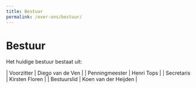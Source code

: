 ```yaml
---
title: Bestuur
permalink: /over-ons/bestuur/
---
```

# Bestuur

Het huidige bestuur bestaat uit:

| Voorzitter     | Diego van de Ven     |
| Penningmeester | Henri Tops           |
| Secretaris     | Kirsten Floren       |
| Bestuurslid    | Koen van der Heijden |
